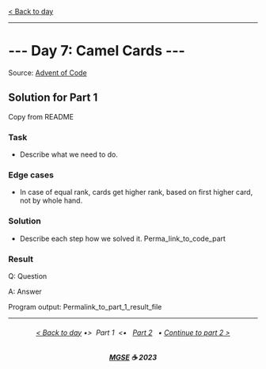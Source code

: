 [< Back to day](./README.md)

---

# --- Day 7: Camel Cards ---

Source: [Advent of Code](https://adventofcode.com/2023/day/7)

## Solution for Part 1

Copy from README

### Task

- Describe what we need to do.

### Edge cases

- In case of equal rank, cards get higher rank, based on first higher card, not by whole hand.

### Solution

- Describe each step how we solved it.
  Perma_link_to_code_part

### Result

Q: Question

A: Answer

Program output:
Permalink_to_part_1_result_file

---

<h6 align="center">

[< Back to day](./README.md)
•>&nbsp; Part 1 &nbsp;<•
&nbsp; [Part 2](./Solution.2.md) &nbsp; •
[Continue to part 2 >](./Solution.2.md)

</h6>

<h6 align="center">

<b><a href="https://github.com/MGSE97" target="_blank">MGSE</a> ☕ 2023</b>

</h6>

